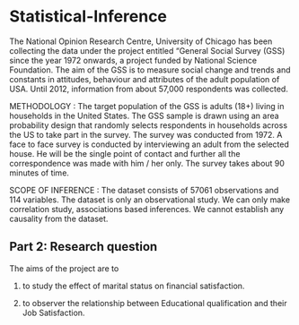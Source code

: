 # Statistical-Inference
The National Opinion Research Centre, University of Chicago has been collecting the data under the project entitled “General Social Survey (GSS) since the year 1972 onwards, a project funded by National Science Foundation. The aim of the GSS is to measure social change and trends and constants in attitudes, behaviour and attributes of the adult population of USA. Until 2012, information from about 57,000 respondents was collected.   

METHODOLOGY : The target population of the GSS is adults (18+) living in households in the United States. The GSS sample is drawn using an area probability design that randomly selects respondents in households across the US to take part in the survey. The survey was conducted from 1972. A face to face survey is conducted by interviewing an adult from the selected house. He will be the single point of contact and further all the correspondence was made with him / her only. The survey takes about 90 minutes of time.

SCOPE OF INFERENCE : The dataset consists of 57061 observations and 114 variables. The dataset is only an observational study. We can only make correlation study, associations based inferences. We cannot establish any causality from the dataset.

## Part 2: Research question

The aims of the project are to 

1. to study the effect of marital status on financial satisfaction.

2. to observer the relationship between Educational qualification and their Job Satisfaction.
